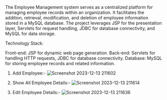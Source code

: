 The Employee Management system serves as a centralized platform for managing employee records within an organization. It facilitates the addition, retrieval, modification, and deletion of employee information stored in a MySQL database. The project leverages JSP for the presentation layer, Servlets for request handling, JDBC for database connectivity, and MySQL for data storage.

Technology Stack:

Front-end: JSP for dynamic web page generation.
Back-end: Servlets for handling HTTP requests, JDBC for database connectivity.
Database: MySQL for storing employee records and related information.

1. Add Employee:-
![Screenshot 2023-12-13 211602](https://github.com/codewithnitesh0305/Employee_Management/assets/133355700/1ab7ff15-41a8-4faa-bfde-3af72ba3eea8)

2. Show All Employee Details:-
![Screenshot 2023-12-13 211614](https://github.com/codewithnitesh0305/Employee_Management/assets/133355700/a9ed0c37-e37a-4888-b938-abd4d95938ef)

3. Edit Employee Details:-
![Screenshot 2023-12-13 211636](https://github.com/codewithnitesh0305/Employee_Management/assets/133355700/1b160cb0-0ad9-4b69-a0f2-113d9f29076e)

 
   
